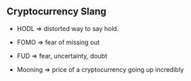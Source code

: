 ## Cryptocurrency Slang

* HODL => distorted way to say hold.

* FOMO => fear of missing out

* FUD => fear, uncertainty, doubt

* Mooning => price of a cryptocurrency going up incredibly

